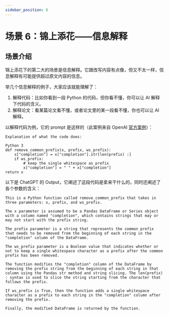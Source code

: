 ```yaml
---
sidebar_position: 6
---
```


# 场景 6：锦上添花——信息解释

<head>
  <script defer="defer" src="https://embed.trydyno.com/embedder.js"></script>
  <link href="https://embed.trydyno.com/embedder.css" rel="stylesheet" />
</head>

## 场景介绍

锦上添花下的第二大的场景是信息解释。它跟改写内容有点像，但又不太一样，信息解释有可能提供超过原文内容的信息。

举几个信息解释的例子，大家应该就能理解了：

1. 解释代码：比如你看到一段 Python 的代码，但你看不懂，你可以让 AI 解释下代码的含义。
2. 解释论文：看某篇论文看不懂，或者论文里的某一段看不懂，你也可以让 AI 解释。

以解释代码为例，它的 prompt 是这样的（此案例来自 OpenAI [官方案例](https://platform.openai.com/examples/default-python-to-natural-language)）：

```other
Explanation of what the code does:

Python 3 
def remove_common_prefix(x, prefix, ws_prefix): 
    x["completion"] = x["completion"].str[len(prefix) :] 
    if ws_prefix: 
        # keep the single whitespace as prefix 
        x["completion"] = " " + x["completion"] 
return x
```

以下是 ChatGPT 的 Output，它阐述了这段代码是拿来干什么的，同时还阐述了各个参数的含义：

```other
This is a Python function called remove_common_prefix that takes in three parameters: x, prefix, and ws_prefix.

The x parameter is assumed to be a Pandas DataFrame or Series object with a column named "completion", which contains strings that may or may not start with the prefix string.

The prefix parameter is a string that represents the common prefix that needs to be removed from the beginning of each string in the "completion" column of the DataFrame.

The ws_prefix parameter is a Boolean value that indicates whether or not to keep a single whitespace character as a prefix after the common prefix has been removed.

The function modifies the "completion" column of the DataFrame by removing the prefix string from the beginning of each string in that column using the Pandas str method and string slicing. The len(prefix) : syntax is used to slice the string starting from the character that follows the prefix.

If ws_prefix is True, then the function adds a single whitespace character as a prefix to each string in the "completion" column after removing the prefix.

Finally, the modified DataFrame is returned by the function.
```

